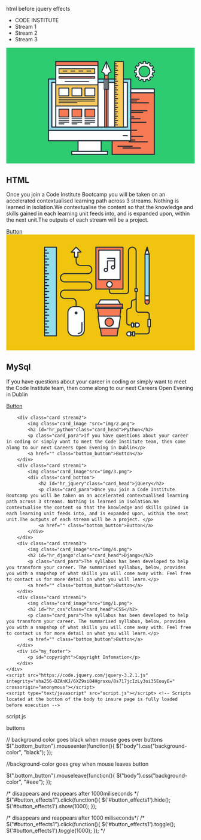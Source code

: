 html before jquery effects

<!DOCTYPE html>
<html lang="en">
<head>
	<meta charset="UTF-8">
	<meta name="viewport" content="width=device-width, initial-scale=1">
	<title>jQuery</title>
	<link href="style.css" rel="stylesheet" type="text/css">
	<link href='http://fonts.googleapis.com/css?family=Roboto' rel='stylesheet' type='text/css'>
	<link href='http://fonts.googleapis.com/css?family=Dosis' rel='stylesheet' type='text/css'>
</head>
<body>
	<div id="container">
		<nav>
			<ul>
				<li id="logoNav">CODE INSTITUTE</li>
				<li id="stream1_btn">Stream 1</li>
				<li id="stream2_btn">Stream 2</li>
				<li id="stream3_btn">Stream 3</li>
			</ul>
		</nav>
		<div class="card stream1">
			<img class="card_image"src="img/3.png">
			<div class="card_bottom">
				<h2 id="hr_html"class="card_head">HTML</h2>
				<p class="card_para">Once you join a Code Institute Bootcamp you will be taken on an accelerated contextualised learning path across 3 streams. Nothing is learned in isolation.We contextualise the content so that the knowledge and skills gained in each learning unit feeds into, and is expanded upon, within the next unit.The outputs of each stream will be a project. </p>
				<a href="" class="bottom_button">Button</a>
			</div>
		</div>
		<div class="card stream3">
			<img class="card_image "src="img/1.png">	
			<h2 id="hr_mysql"class="card_head">MySql</h2>
			<p class="card_para">If you have questions about your career in coding or simply want to meet the Code Institute team, then come along to our next Careers Open Evening in Dublin</p>
			<a href="" class="bottom_button">Button</a>
		</div>
		
		<div class="card stream2">
			<img class="card_image "src="img/2.png">
			<h2 id="hr_python"class="card_head">Python</h2>
			<p class="card_para">If you have questions about your career in coding or simply want to meet the Code Institute team, then come along to our next Careers Open Evening in Dublin</p>
			<a href="" class="bottom_button">Button</a>
		</div>
		<div class="card stream1">
			<img class="card_image"src="img/3.png">
			<div class="card_bottom">
				<h2 id="hr_jquery"class="card_head">jQuery</h2>
				<p class="card_para">Once you join a Code Institute Bootcamp you will be taken on an accelerated contextualised learning path across 3 streams. Nothing is learned in isolation.We contextualise the content so that the knowledge and skills gained in each learning unit feeds into, and is expanded upon, within the next unit.The outputs of each stream will be a project. </p>
				<a href="" class="bottom_button">Button</a>
			</div>
		</div>
		<div class="card stream3">
			<img class="card_image"src="img/4.png">
			<h2 id="hr_django"class="card_head">Django</h2>
			<p class="card_para">The syllabus has been developed to help you transform your career. The summarised syllabus, below, provides you with a snapshop of what skills you will come away with. Feel free to contact us for more detail on what you will learn.</p>
			<a href="" class="bottom_button">Button</a>
		</div>
		<div class="card stream1">
			<img class="card_image"src="img/1.png">
			<h2 id="hr_css"class="card_head">CSS</h2>
			<p class="card_para">The syllabus has been developed to help you transform your career. The summarised syllabus, below, provides you with a snapshop of what skills you will come away with. Feel free to contact us for more detail on what you will learn.</p>
			<a href="" class="bottom_button">Button</a>
		</div>
		<div id="my_footer">
			<p id="copyright">Copyright Infomation</p>
		</div>
	</div>
	<script src="https://code.jquery.com/jquery-3.2.1.js" integrity="sha256-DZAnKJ/6XZ9si04Hgrsxu/8s717jcIzLy3oi35EouyE=" crossorigin="anonymous"></script>
	<script type="text/javascript" src="script.js"></script> <!-- Scripts located at the bottom of the body to insure page is fully loaded before execution -->
	
</body>
</html>



script.js

buttons

 // background color goes black when mouse goes over buttons
 $(".bottom_button").mouseenter(function(){
 	$("body").css("background-color", "black");
 });
 
 //background-color goes grey when mouse leaves button
 
 $(".bottom_button").mouseleave(function(){
 	$("body").css("background-color", "#eee");
 });
 
 /* disappears and reappears after 1000miliseconds */
 $("#button_effects1").click(function(){
 	$('#button_effects1').hide();
 	$('#button_effects1').show(1000);
        });
        
/* disappears and reappears after 1000 miliseconds*/
/*
 $("#button_effects1").click(function(){
 	$('#button_effects1').toggle();
 	$('#button_effects1').toggle(1000);
        }); */
